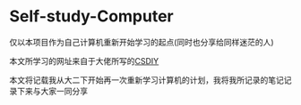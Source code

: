 # Self-study-Computer
仅以本项目作为自己计算机重新开始学习的起点(同时也分享给同样迷茫的人)

本文所学习的网址来自于大佬所写的[CSDIY](https://csdiy.wiki/%E4%BD%BF%E7%94%A8%E6%8C%87%E5%8D%97/)


本文将记载我从大二下开始再一次重新学习计算机的计划，我将我所记录的笔记记录下来与大家一同分享

